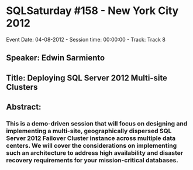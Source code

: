# SQLSaturday #158 - New York City 2012
Event Date: 04-08-2012 - Session time: 00:00:00 - Track: Track 8
## Speaker: Edwin Sarmiento
## Title: Deploying SQL Server 2012 Multi-site Clusters
## Abstract:
### This is a demo-driven session that will focus on designing and implementing a multi-site, geographically dispersed SQL Server 2012 Failover Cluster instance across multiple data centers. We will cover the considerations on implementing such an architecture to address high availability and disaster recovery requirements for your mission-critical databases.
